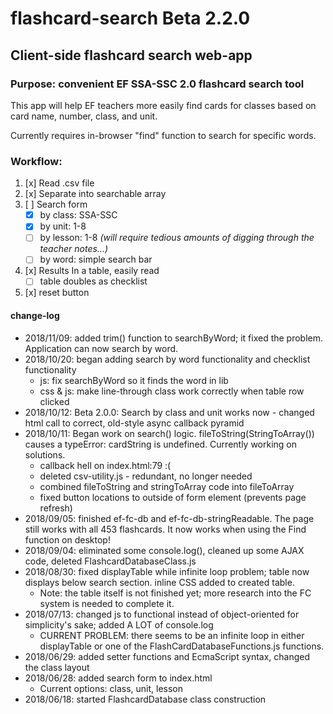 # flashcard-search Beta 2.2.0
## Client-side flashcard search web-app
### Purpose: convenient EF SSA-SSC 2.0 flashcard search tool

This app will help EF teachers more easily find cards for classes based on card name, number, class, and unit.

Currently requires in-browser "find" function to search for specific words.

### Workflow:
1. [x] Read .csv file
2. [x] Separate into searchable array
3. [ ] Search form
    * [x] by class: SSA-SSC
    * [x] by unit: 1-8
    * [ ] by lesson: 1-8 _(will require tedious amounts of digging through the teacher notes...)_
    * [ ] by word: simple search bar
4. [x] Results In a table, easily read
    * [ ] table doubles as checklist
5. [x] reset button

#### change-log
- 2018/11/09: added trim() function to searchByWord; it fixed the problem. Application can now search by word.
- 2018/10/20: began adding search by word functionality and checklist functionality
   - js: fix searchByWord so it finds the word in lib
   - css & js: make line-through class work correctly when table row clicked
- 2018/10/12: Beta 2.0.0: Search by class and unit works now - changed html call to correct, old-style async callback pyramid
- 2018/10/11: Began work on search() logic. fileToString(StringToArray()) causes a typeError: cardString is undefined. Currently working on solutions.
   - callback hell on index.html:79 :\(
   - deleted csv-utility.js - redundant, no longer needed
   - combined fileToString and stringToArray code into fileToArray
   - fixed button locations to outside of form element (prevents page refresh)
- 2018/09/05: finished ef-fc-db and ef-fc-db-stringReadable. The page still works with all 453 flashcards. It now works when using the Find function on desktop!
- 2018/09/04: eliminated some console.log(), cleaned up some AJAX code, deleted FlashcardDatabaseClass.js
- 2018/08/30: fixed displayTable while infinite loop problem; table now displays below search section. inline CSS added to created table.
   - Note: the table itself is not finished yet; more research into the FC system is needed to complete it.
- 2018/07/13: changed js to functional instead of object-oriented for simplicity's sake; added A LOT of console.log
   - CURRENT PROBLEM: there seems to be an infinite loop in either displayTable or one of the FlashCardDatabaseFunctions.js functions.
- 2018/06/29: added setter functions and EcmaScript syntax, changed the class layout
- 2018/06/28: added search form to index.html
	- Current options: class, unit, lesson
- 2018/06/18: started FlashcardDatabase class construction
